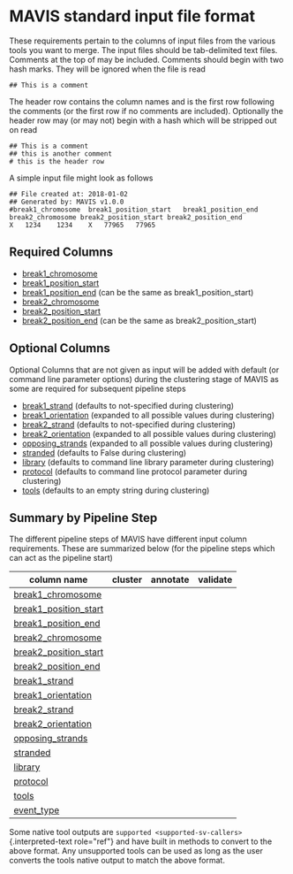 # MAVIS standard input file format


These requirements pertain to the columns of input files from the
various tools you want to merge. The input files should be tab-delimited
text files. Comments at the top of may be included. Comments should
begin with two hash marks. They will be ignored when the file is read


    ## This is a comment

The header row contains the column names and is the first row following
the comments (or the first row if no comments are included). Optionally
the header row may (or may not) begin with a hash which will be stripped
out on read

    ## This is a comment
    ## this is another comment
    # this is the header row

A simple input file might look as follows

    ## File created at: 2018-01-02
    ## Generated by: MAVIS v1.0.0
    #break1_chromosome  break1_position_start   break1_position_end break2_chromosome break2_position_start break2_position_end
    X   1234    1234    X   77965   77965

## Required Columns

-   [break1_chromosome](./../glossary#break1_chromosome)
-   [break1_position_start](./../glossary#break1_position_start)
-   [break1_position_end](./../glossary#break1_position_end) (can be the
    same as break1\_position\_start)
-   [break2_chromosome](./../glossary#break2_chromosome)
-   [break2_position_start](./../glossary#break2_position_start)
-   [break2_position_end](./../glossary#break2_position_end) (can be the
    same as break2\_position\_start)

## Optional Columns

Optional Columns that are not given as input will be added with default
(or command line parameter options) during the clustering stage of MAVIS
as some are required for subsequent pipeline steps

-   [break1_strand](./../glossary#break1_strand) (defaults to
    not-specified during clustering)
-   [break1_orientation](./../glossary#break1_orientation) (expanded to all
    possible values during clustering)
-   [break2_strand](./../glossary#break2_strand) (defaults to
    not-specified during clustering)
-   [break2_orientation](./../glossary#break2_orientation) (expanded to all
    possible values during clustering)
-   [opposing_strands](./../glossary#opposing_strands) (expanded to all
    possible values during clustering)
-   [stranded](./../glossary#stranded) (defaults to False during
    clustering)
-   [library](./../glossary#library) (defaults to command line
    library parameter during clustering)
-   [protocol](./../glossary#protocol) (defaults to command line
    protocol parameter during clustering)
-   [tools](./../glossary#tools) (defaults to an empty string
    during clustering)

## Summary by Pipeline Step

The different pipeline steps of MAVIS have different input column
requirements. These are summarized below (for the pipeline steps which
can act as the pipeline start)

| column name                                                  | cluster | annotate | validate |
| ------------------------------------------------------------ | ------- | -------- | -------- |
| [break1_chromosome](./../glossary#break1_chromosome)         |         |          |          |
| [break1_position_start](./../glossary#break1_position_start) |         |          |          |
| [break1_position_end](./../glossary#break1_position_end)     |         |          |          |
| [break2_chromosome](./../glossary#break2_chromosome)         |         |          |          |
| [break2_position_start](./../glossary#break2_position_start) |         |          |          |
| [break2_position_end](./../glossary#break2_position_end)     |         |          |          |
| [break1_strand](./../glossary#break1_strand)                 |         |          |          |
| [break1_orientation](./../glossary#break1_orientation)       |         |          |          |
| [break2_strand](./../glossary#break2_strand)                 |         |          |          |
| [break2_orientation](./../glossary#break2_orientation)       |         |          |          |
| [opposing_strands](./../glossary#opposing_strands)           |         |          |          |
| [stranded](./../glossary#stranded)                           |         |          |          |
| [library](./../glossary#library)                             |         |          |          |
| [protocol](./../glossary#protocol)                           |         |          |          |
| [tools](./../glossary#tools)                                 |         |          |          |
| [event_type](./../glossary#event_type)                       |         |          |          |

Some native tool outputs are
`supported <supported-sv-callers>`{.interpreted-text role="ref"} and
have built in methods to convert to the above format. Any unsupported
tools can be used as long as the user converts the tools native output
to match the above format.
